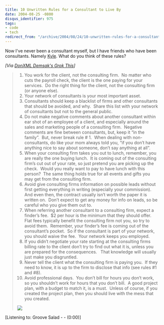 ```yaml
---
title: 10 Unwritten Rules for a Consultant to Live By
date: 2004-08-25 -0800
disqus_identifier: 975
tags:
- code
- tech
redirect_from: "/archive/2004/08/24/10-unwritten-rules-for-a-consultant-to-live-by.aspx/"
---
```


Now I've never been a consultant myself, but I have friends who have
been consultants. Namely
[Kyle](http://koba.europe.webmatrixhosting.net/). What do you think of
these rules?

*[Via [DonXML Demsak's Grok
This](http://donxml.com/allthingstechie/archive/2004/08/26/1231.aspx)]*

> 1.  You work for the client, not the consulting firm.  No matter who
>     cuts the payroll check, the client is the one paying for your
>     services.  Do the right thing for the client, not the consulting
>     firm (or anyone else).
> 2.  Your network of consultants is your most important asset.
> 3.  Consultants should keep a blacklist of firms and other consultants
>     that should be avoided, and why.  Share this list with your
>     network of consultants but not to the general public.
> 4.  Do not make negative comments about another consultant within ear
>     shot of an employee of a client, and especially around the sales
>     and marketing people of a consulting firm.  Negative comments are
>     fine between consultants, but, keep it “in the family”.  But,
>     never break rule \# 1.  When dealing with non-consultants, do like
>     your mom always told you, “if you don’t have anything nice to say
>     about someone, don’t say anything at all”.
> 5.  When your consulting firm takes you out to lunch, remember, you
>     are really the one buying lunch.  It is coming out of the
>     consulting firm’s cut out of your rate, so just pretend you are
>     picking up the check.  Would you really want to pay to have lunch
>     with this person?  The same thing holds true for all events and
>     gifts you may get from the consulting firm.
> 6.  Avoid give consulting firms information on possible leads without
>     first getting everything in writing (especially your commission). 
>     And even then, the contract usually isn’t worth the paper it is
>     written on.  Don’t expect to get any money for info on leads, so
>     be careful who you give them out to.
> 7.  When referring another consultant to a consulting firm, expect a
>     finder’s fee.  \$2 per hour is the minimum that they should
>     offer.  Flat fees typically benefit the consulting firm not you,
>     so try to avoid them.  Remember, your finder’s fee is coming out
>     of the consultant’s pocket.  So if the consultant is part of your
>     network, you should waive the fee.  Your network keeps you
>     employed.
> 8.  If you didn’t negotiate your rate starting at the consulting firms
>     billing rate to the client don’t try to find out what it is,
>     unless you are prepared for the consequences.   That knowledge
>     will usually just make you disgruntled.
> 9.  Never tell the client what the consulting firm is paying you.  If
>     they need to know, it is up to the firm to disclose that info (see
>     rules \#1 and \#8).
> 10. Avoid professional days.  You don’t bill for hours you don’t work,
>     so you shouldn’t work for hours that you don’t bill.  A good
>     project plan, with a budget to match it, is a must.  Unless of
>     course, if you created the project plan, then you should live with
>     the mess that you created.
>
> ![](http://donxml.com/allthingstechie/aggbug/1231.aspx)

[Listening to: Groove Salad - - (0:00)]

